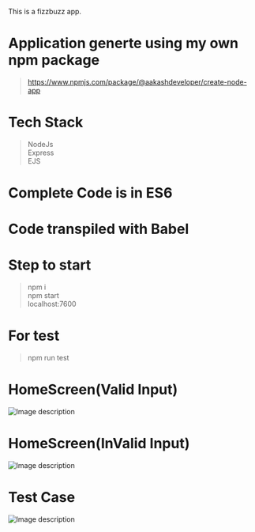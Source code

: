 This is a fizzbuzz app.

# Application generte using my own npm package
> https://www.npmjs.com/package/@aakashdeveloper/create-node-app

# Tech Stack
> NodeJs\
> Express\
> EJS

# Complete Code is in ES6
# Code transpiled with Babel

# Step to start
> npm i\
> npm start\
> localhost:7600

# For test
> npm run test

# HomeScreen(Valid Input)
![Image description](https://i.ibb.co/PjfG5nG/Screenshot-2020-02-12-at-8-12-26-AM.png)

# HomeScreen(InValid Input) 
![Image description](https://i.ibb.co/rmZCmZB/Screenshot-2020-02-12-at-8-12-37-AM.png)

# Test Case
![Image description](https://i.ibb.co/x8wbMJ7/Screenshot-2020-02-12-at-8-12-57-AM.png)
